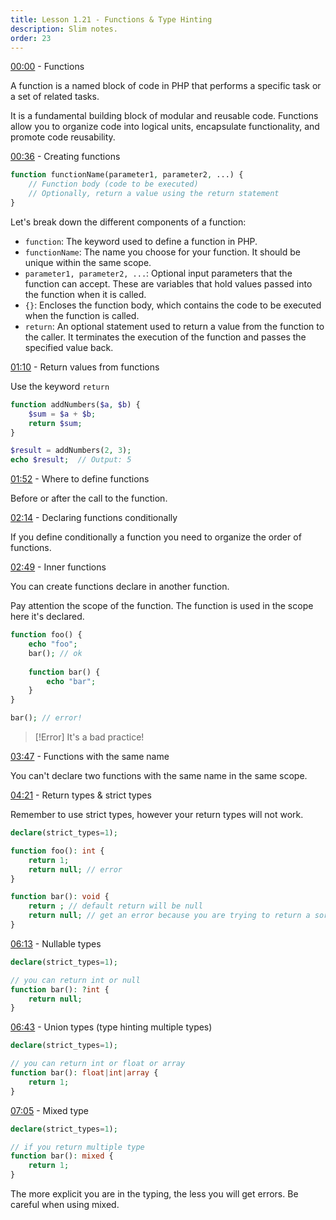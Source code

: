 ```yaml
---
title: Lesson 1.21 - Functions & Type Hinting
description: Slim notes.
order: 23
---
```


[00:00](https://www.youtube.com/watch?v=ba1rulfNhLk&list=PLr3d3QYzkw2xabQRUpcZ_IBk9W50M9pe-&index=22&t=0s) - Functions

A function is a named block of code in PHP that performs a specific task or a set of related tasks.

It is a fundamental building block of modular and reusable code. Functions allow you to organize code into logical units, encapsulate functionality, and promote code reusability.

[00:36](https://www.youtube.com/watch?v=ba1rulfNhLk&list=PLr3d3QYzkw2xabQRUpcZ_IBk9W50M9pe-&index=22&t=36s) - Creating functions

```php
function functionName(parameter1, parameter2, ...) {
    // Function body (code to be executed)
    // Optionally, return a value using the return statement
}

```

Let's break down the different components of a function:

- `function`: The keyword used to define a function in PHP.
- `functionName`: The name you choose for your function. It should be unique within the same scope.
- `parameter1, parameter2, ...`: Optional input parameters that the function can accept. These are variables that hold values passed into the function when it is called.
- `{}`: Encloses the function body, which contains the code to be executed when the function is called.
- `return`: An optional statement used to return a value from the function to the caller. It terminates the execution of the function and passes the specified value back.


[01:10](https://www.youtube.com/watch?v=ba1rulfNhLk&list=PLr3d3QYzkw2xabQRUpcZ_IBk9W50M9pe-&index=22&t=70s) - Return values from functions

Use the keyword `return`

```php
function addNumbers($a, $b) {
    $sum = $a + $b;
    return $sum;
}

$result = addNumbers(2, 3);
echo $result;  // Output: 5
```


[01:52](https://www.youtube.com/watch?v=ba1rulfNhLk&list=PLr3d3QYzkw2xabQRUpcZ_IBk9W50M9pe-&index=22&t=112s) - Where to define functions

Before or after the call to the function.

[02:14](https://www.youtube.com/watch?v=ba1rulfNhLk&list=PLr3d3QYzkw2xabQRUpcZ_IBk9W50M9pe-&index=22&t=134s) - Declaring functions conditionally

If you define conditionally a function you need to organize the order of functions.

[02:49](https://www.youtube.com/watch?v=ba1rulfNhLk&list=PLr3d3QYzkw2xabQRUpcZ_IBk9W50M9pe-&index=22&t=169s) - Inner functions

You can create functions declare in another function.

Pay attention the scope of the function. The function is used in the scope here it's declared.

```php
function foo() {
    echo "foo";
	bar(); // ok
    
    function bar() {
	    echo "bar";
	}
}

bar(); // error!
```

>[!Error]
>It's a bad practice!

[03:47](https://www.youtube.com/watch?v=ba1rulfNhLk&list=PLr3d3QYzkw2xabQRUpcZ_IBk9W50M9pe-&index=22&t=227s) - Functions with the same name 

You can't declare two functions with the same name in the same scope.

[04:21](https://www.youtube.com/watch?v=ba1rulfNhLk&list=PLr3d3QYzkw2xabQRUpcZ_IBk9W50M9pe-&index=22&t=261s) - Return types & strict types

Remember to use strict types, however your return types will not work.

```php
declare(strict_types=1);

function foo(): int {
	return 1;
	return null; // error
}

function bar(): void {
	return ; // default return will be null
	return null; // get an error because you are trying to return a sort of value.
}
```

[06:13](https://www.youtube.com/watch?v=ba1rulfNhLk&list=PLr3d3QYzkw2xabQRUpcZ_IBk9W50M9pe-&index=22&t=373s) - Nullable types

```php
declare(strict_types=1);

// you can return int or null
function bar(): ?int {
	return null; 
}
```

[06:43](https://www.youtube.com/watch?v=ba1rulfNhLk&list=PLr3d3QYzkw2xabQRUpcZ_IBk9W50M9pe-&index=22&t=403s) - Union types (type hinting multiple types)

```php
declare(strict_types=1);

// you can return int or float or array
function bar(): float|int|array {
	return 1; 
}
```

[07:05](https://www.youtube.com/watch?v=ba1rulfNhLk&list=PLr3d3QYzkw2xabQRUpcZ_IBk9W50M9pe-&index=22&t=425s) - Mixed type

```php
declare(strict_types=1);

// if you return multiple type 
function bar(): mixed {
	return 1; 
}
```

The more explicit you are in the typing, the less you will get errors. Be careful when using mixed.
